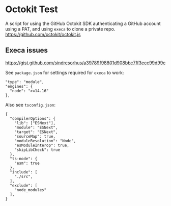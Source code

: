 # Octokit Test

A script for using the GitHub Octokit SDK authenticating a GitHub account using a PAT, and using `execa` to clone a private repo.
https://github.com/octokit/octokit.js

## Execa issues

https://gist.github.com/sindresorhus/a39789f98801d908bbc7ff3ecc99d99c

See `package.json` for settings required for `execa` to work:

```
"type": "module",
"engines": {
  "node": ">=14.16"
},
```

Also see `tsconfig.json`:

```
{
  "compilerOptions": {
    "lib": ["ESNext"],
    "module": "ESNext",
    "target": "ESNext",
    "sourceMap": true,
    "moduleResolution": "Node",
    "esModuleInterop": true,
    "skipLibCheck": true
  },
  "ts-node": {
    "esm": true
  },
  "include": [
    "./src",
  ],
  "exclude": [
    "node_modules"
  ],
}
```
